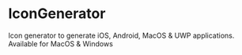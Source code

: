 # IconGenerator
Icon generator to generate iOS, Android, MacOS &amp; UWP applications. Available for MacOS &amp; Windows
